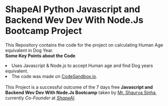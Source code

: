 # ShapeAI Python Javascript and Backend Wev Dev With Node.Js Bootcamp Project
This Repository contains the code for the project on calculating Human Age equivalent in Dog Year.<br>
<b>Some Key Points about the Code</b><br>
<li>Uses Javascript & Node.js to accept Human age and find Dog years equivalent.<br>
<li>The code was made on <a href="https://codesandbox.io/s/shapeaijsreact-9yu1r">CodeSandbox.io</a>.<br>
<br>This Project is a successful outcome of the 7 days free <b>Javascript and Backend Wev Dev With Node.Js Bootcamp</b> taken by 
  <ins>Mr. Shaurya Sinha</ins>, currently <i>Co-Founder</i> at <i><a href="https://www.shapeai.tech/">ShapeAI</a></i>.

